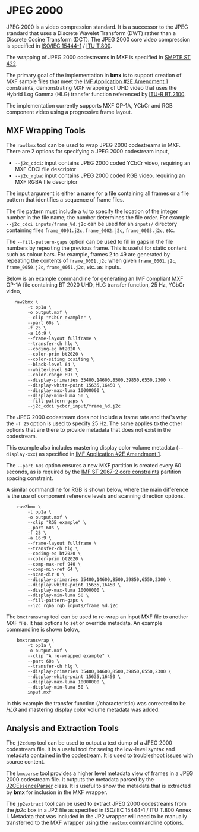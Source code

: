 # JPEG 2000

JPEG 2000 is a video compression standard. It is a successor to the JPEG standard that uses a Discrete Wavelet Transform (DWT) rather than a Discrete Cosine Transform (DCT). The JPEG 2000 core video compression is specified in [ISO/IEC 15444-1](http://www.iso.org/iso/catalogue_detail.htm?csnumber=37674) / [ITU T.800](https://www.itu.int/rec/T-REC-T.800).

The wrapping of JPEG 2000 codestreams in MXF is specified in [SMPTE ST 422](https://ieeexplore.ieee.org/document/8984770).

The primary goal of the implementation in **bmx** is to support creation of MXF sample files that meet the [IMF Application #2E Amendment 1](https://ieeexplore.ieee.org/document/9286959) constraints, demonstrating MXF wrapping of UHD video that uses the Hybrid Log Gamma (HLG) transfer function referenced by [ITU-R BT.2100](https://www.itu.int/rec/T-REC-BT.2100https://www.itu.int/rec/R-REC-BT.2100).

The implementation currently supports MXF OP-1A, YCbCr and RGB component video using a progressive frame layout.


## MXF Wrapping Tools

The `raw2bmx` tool can be used to wrap JPEG 2000 codestreams in MXF. There are 2 options for specifying a JPEG 2000 codestream input,

* `--j2c_cdci`: input contains JPEG 2000 coded YCbCr video, requiring an MXF CDCI file descriptor
* `--j2c_rgba`: input contains JPEG 2000 coded RGB video, requiring an MXF RGBA file descriptor

The input argument is either a name for a file containing all frames or a file pattern that identifies a sequence of frame files.

The file pattern must include a `%d` to specify the location of the integer number in the file name; the number determines the file order. For example `--j2c_cdci inputs/frame_%d.j2c` can be used for an `inputs/` directory containing files `frame_0001.j2c`, `frame_0002.j2c`, `frame_0003.j2c`, etc.

The `--fill-pattern-gaps` option can be used to fill in gaps in the file numbers by repeating the previous frame. This is useful for static content such as colour bars. For example, frames 2 to 49 are generated by repeating the contents of `frame_0001.j2c` when given `frame_0001.j2c`, `frame_0050.j2c`, `frame_0051.j2c`, etc. as inputs.

Below is an example commandline for generating an IMF compliant MXF OP-1A file containing BT 2020 UHD, HLG transfer function, 25 Hz, YCbCr video,

```
   raw2bmx \
        -t op1a \
        -o output.mxf \
        --clip "YCbCr example" \
        --part 60s \
        -f 25 \
        -a 16:9 \
        --frame-layout fullframe \
        --transfer-ch hlg \
        --coding-eq bt2020 \
        --color-prim bt2020 \
        --color-siting cositing \
        --black-level 64 \
        --white-level 940 \
        --color-range 897 \
        --display-primaries 35400,14600,8500,39850,6550,2300 \
        --display-white-point 15635,16450 \
        --display-max-luma 10000000 \
        --display-min-luma 50 \
        --fill-pattern-gaps \
        --j2c_cdci ycbcr_input/frame_%d.j2c
```

The JPEG 2000 codestream does not include a frame rate and that's why the `-f 25` option is used to specify 25 Hz. The same applies to the other options that are there to provide metadata that does not exist in the codestream.

This example also includes mastering display color volume metadata (`--display-xxx`) as specified in [IMF Application #2E Amendment 1](https://ieeexplore.ieee.org/document/9286959).

The `--part 60s` option ensures a new MXF partition is created every 60 seconds, as is required by the [IMF ST 2067-2 core constraints](https://ieeexplore.ieee.org/document/9097478) partition spacing constraint.

A similar commandline for RGB is shown below, where the main difference is the use of component reference levels and scanning direction options.

```
    raw2bmx \
        -t op1a \
        -o output.mxf \
        --clip "RGB example" \
        --part 60s \
        -f 25 \
        -a 16:9 \
        --frame-layout fullframe \
        --transfer-ch hlg \
        --coding-eq bt2020 \
        --color-prim bt2020 \
        --comp-max-ref 940 \
        --comp-min-ref 64 \
        --scan-dir 0 \
        --display-primaries 35400,14600,8500,39850,6550,2300 \
        --display-white-point 15635,16450 \
        --display-max-luma 10000000 \
        --display-min-luma 50 \
        --fill-pattern-gaps \
        --j2c_rgba rgb_inputs/frame_%d.j2c
```

The `bmxtranswrap` tool can be used to re-wrap an input MXF file to another MXF file. It has options to set or override metadata. An example commandline is shown below,

```
    bmxtranswrap \
        -t op1a \
        -o output.mxf \
        --clip "A re-wrapped example" \
        --part 60s \
        --transfer-ch hlg \
        --display-primaries 35400,14600,8500,39850,6550,2300 \
        --display-white-point 15635,16450 \
        --display-max-luma 10000000 \
        --display-min-luma 50 \
        input.mxf
```

In this example the transfer function (/characteristic) was corrected to be *HLG* and mastering display color volume metadata was added.


## Analysis and Extraction Tools

The `j2cdump` tool can be used to output a text dump of a JPEG 2000 codestream file. It is a useful tool for seeing the low-level syntax and metadata contained in the codestream. It is used to troubleshoot issues with source content.

The `bmxparse` tool provides a higher level metadata view of frames in a JPEG 2000 codestream file. It outputs the metadata parsed by the [J2CEssenceParser](../src/essence_parser/J2CEssenceParser.cpp) class. It is useful to show the metadata that is extracted by **bmx** for inclusion in the MXF wrapper.

The `jp2extract` tool can be used to extract JPEG 2000 codestreams from the *jp2c* box in a JP2 file as specified in ISO/IEC 15444-1 / ITU T.800 Annex I. Metadata that was included in the JP2 wrapper will need to be manually transferred to the MXF wrapper using the `raw2bmx` commandline options.
